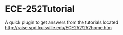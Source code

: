 # ECE-252Tutorial
A quick plugin to get answers from the tutorials located http://raise.spd.louisville.edu/ECE252/252home.htm
